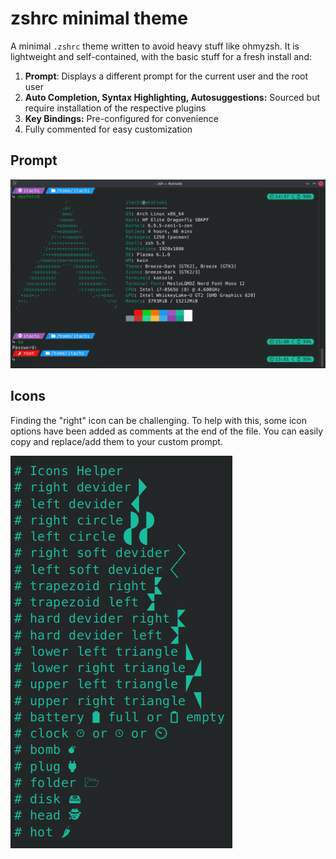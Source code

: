 # zshrc minimal theme

A minimal `.zshrc` theme written to avoid heavy stuff like ohmyzsh. It is lightweight and self-contained, with the basic stuff for a fresh install and:

1. **Prompt**: Displays a different prompt for the current user and the root user
2. **Auto Completion, Syntax Highlighting, Autosuggestions:** Sourced but require installation of the respective plugins
3. **Key Bindings:** Pre-configured for convenience
4. Fully commented for easy customization

## Prompt

![How it looks like](./bin/zshrc.png)

## Icons

Finding the "right" icon can be challenging. To help with this, some icon options have been added as comments at the end of the file. You can easily copy and replace/add them to your custom prompt.

![Icons](./bin/icons.png)
